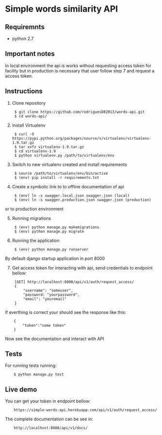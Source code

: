 # Simple words similarity API

## Requiremnts
* python 2.7

## Important notes

In local environment the api is works without requesting access token for facility but in production is necessary that user follow step 7 and request a access token.

## Instructions

1. Clone repository

		$ git clone https://github.com/rodrigues882013/words-api.git
		$ cd words-api/
 
2. Install Virtualenv
      
		$ curl -O https://pypi.python.org/packages/source/v/virtualenv/virtualenv-1.9.tar.gz
		$ tar xvfz virtualenv-1.9.tar.gz
		$ cd virtualenv-1.9
		$ python virtualenv.py /path/to/virtualenv/env

3. Switch to new virtualenv created and install requirements

		$ source /path/to/virtualenv/env/bin/active
		$ (env) pip install -r requirements.txt

4. Create a symbolic link to to offline documentation of api

		$ (env) ln -s swagger.local.json swagger.json (local)
		$ (env) ln -s swagger.production.json swagger.json (production)

or to production environment

    
       
5. Running migrations

		$ (env) python manage.py makemigrations
		$ (env) python manage.py migrate
       
6. Running the application

		$ (env) python manage.py runserver

By default django startup application in port 8000

7. Get access token for interacting with api, send credentials to endpoint bellow:

		[GET] http://localhost:8000/api/v1/auth/request_access/
		{
			"username": "someuser",
			"password: "yourpassword",
			"email": "youremail"
		}

If everthing is correct your should see the response like this:

		{
			"token":"some token"
		}
       
Now see the documentation and interact with API


## Tests

For running tests running:

		$ python manage.py test
       
## Live demo

You can get your token in endpoint bellow:

		https://simple-words-api.herokuapp.com/api/v1/auth/request_access/
      
The complete documentation can be see in:

		http://localhost:8000/api/v1/docs/
